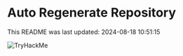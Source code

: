 # Auto Regenerate Repository

This README was last updated: 2024-08-18 10:51:15

 ![TryHackMe](https://tryhackme.com/badge/533634)